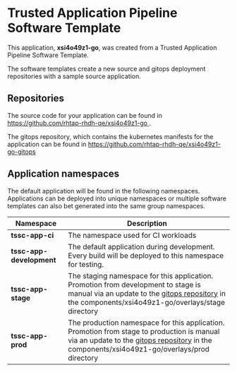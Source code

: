 # Trusted Application Pipeline Software Template

This application, **xsi4o49z1-go**, was created from a Trusted Application Pipeline Software Template.

The software templates create a new source and gitops deployment repositories with a sample source application. 

## Repositories

The source code for your application can be found in [https://github.com/rhtap-rhdh-qe/xsi4o49z1-go ](https://github.com/rhtap-rhdh-qe/xsi4o49z1-go ).
 
The gitops repository, which contains the kubernetes manifests for the application can be found in 
[https://github.com/rhtap-rhdh-qe/xsi4o49z1-go-gitops ](https://github.com/rhtap-rhdh-qe/xsi4o49z1-go-gitops ) 

## Application namespaces 

The default application will be found in the following namespaces. Applications can be deployed into unique namespaces or multiple software templates can also bet generated into the same group namespaces.  

|  Namespace   |  Description   |  
| -------- | -------- |
| **tssc-app-ci** | The namespace used for CI workloads |
| **tssc-app-development** | The default application during development. Every build will be deployed to this namespace for testing. |
| **tssc-app-stage** | The staging namespace for this application. Promotion from development to stage is manual via an update to the [gitops repository](https://github.com/rhtap-rhdh-qe/xsi4o49z1-go-gitops ) in the components/xsi4o49z1-go/overlays/stage directory |
| **tssc-app-prod** | The production namespace for this application. Promotion from stage to production is manual via an update to the [gitops repository](https://github.com/rhtap-rhdh-qe/xsi4o49z1-go-gitops ) in the components/xsi4o49z1-go/overlays/prod directory |